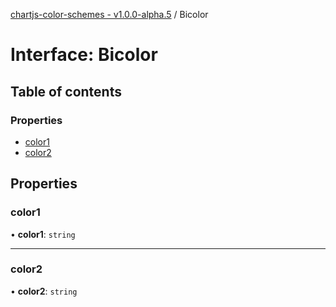 [chartjs-color-schemes - v1.0.0-alpha.5](../README.md) / Bicolor

# Interface: Bicolor

## Table of contents

### Properties

- [color1](Bicolor.md#color1)
- [color2](Bicolor.md#color2)

## Properties

### color1

• **color1**: `string`

___

### color2

• **color2**: `string`
